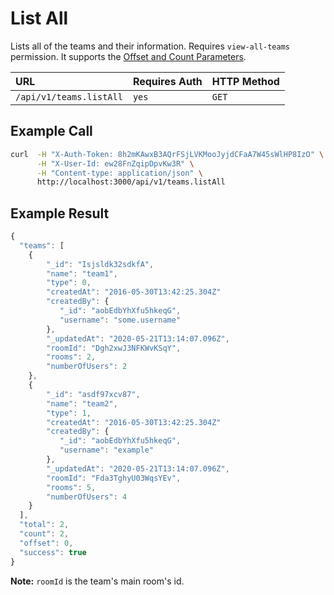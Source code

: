 # List All

Lists all of the teams and their information. Requires `view-all-teams` permission. It supports the [Offset and Count Parameters](../offset-and-count-and-sort-info.md).

| URL | Requires Auth | HTTP Method |
| :--- | :--- | :--- |
| `/api/v1/teams.listAll` | `yes` | `GET` |

## Example Call

```bash
curl  -H "X-Auth-Token: 8h2mKAwxB3AQrFSjLVKMooJyjdCFaA7W45sWlHP8IzO" \
      -H "X-User-Id: ew28FnZqipDpvKw3R" \
      -H "Content-type: application/json" \
      http://localhost:3000/api/v1/teams.listAll
```

## Example Result

```javascript
{
  "teams": [
    {
        "_id": "Isjsldk32sdkfA",
        "name": "team1",
        "type": 0,
        "createdAt": "2016-05-30T13:42:25.304Z"
        "createdBy": {
           "_id": "aobEdbYhXfu5hkeqG",
           "username": "some.username"
        },
        "_updatedAt": "2020-05-21T13:14:07.096Z",
        "roomId": "Dgh2xwJ3NFKWvKSqY",
        "rooms": 2,
        "numberOfUsers": 2
    },
    {
        "_id": "asdf97xcv87",
        "name": "team2",
        "type": 1,
        "createdAt": "2016-05-30T13:42:25.304Z"
        "createdBy": {
           "_id": "aobEdbYhXfu5hkeqG",
           "username": "example"
        },
        "_updatedAt": "2020-05-21T13:14:07.096Z",
        "roomId": "Fda3TghyU03WqsYEv",
        "rooms": 5,
        "numberOfUsers": 4
    }
  ],
  "total": 2,
  "count": 2,
  "offset": 0,
  "success": true
}
```

**Note:** `roomId` is the team's main room's id.

